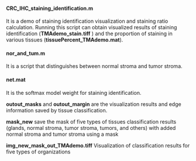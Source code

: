 #### CRC_IHC_staining_identification.m 

It is a demo of staining identification visualization and staining ratio calculation. Running this script can obtain visualized results of staining identification (**TMAdemo_stain.tiff** ) and the proportion of staining in various tissues (**tissuePercent_TMAdemo.mat**).

#### nor_and_tum.m

It is a script that distinguishes between normal stroma and tumor stroma.

#### net.mat

It is the softmax model weight for staining identification.

**outout_masks** and **outout_margin** are the visualization results and edge information saved by tissue classification.

**mask_new**  save the mask of five types of tissues classification results (glands, normal stroma, tumor stroma, tumors, and others) with added normal stroma and tumor stroma using a mask

**img_new_mask_out_TMAdemo.tiff**  Visualization of classification results for five types of organizations